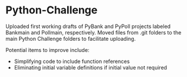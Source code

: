 # Python-Challenge

Uploaded first working drafts of PyBank and PyPoll projects labeled Bankmain and Pollmain, respectively.  Moved files from .git folders to the main Python Challenge folders to facilitate uploading.

Potential items to improve include:
- Simplifying code to include function references
- Eliminating initial variable definitions if initial value not required

